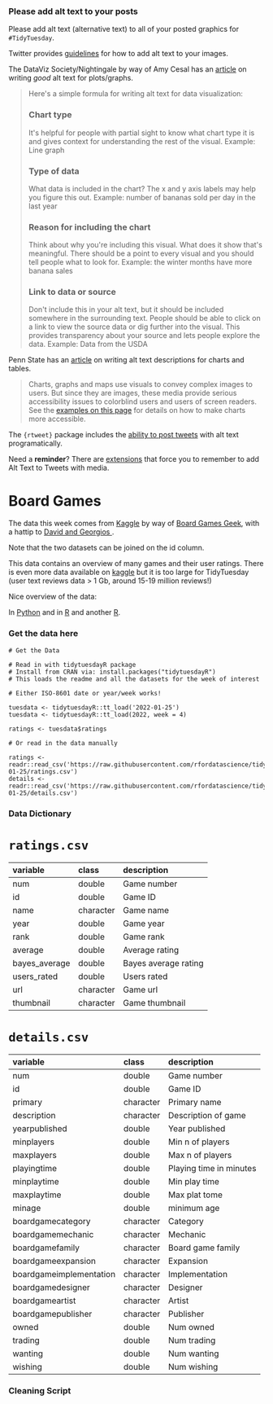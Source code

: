 ### Please add alt text to your posts

Please add alt text (alternative text) to all of your posted graphics for `#TidyTuesday`. 

Twitter provides [guidelines](https://help.twitter.com/en/using-twitter/picture-descriptions) for how to add alt text to your images.

The DataViz Society/Nightingale by way of Amy Cesal has an [article](https://medium.com/nightingale/writing-alt-text-for-data-visualization-2a218ef43f81) on writing _good_ alt text for plots/graphs.

> Here's a simple formula for writing alt text for data visualization:
> ### Chart type
> It's helpful for people with partial sight to know what chart type it is and gives context for understanding the rest of the visual.
> Example: Line graph
> ### Type of data
> What data is included in the chart? The x and y axis labels may help you figure this out.
> Example: number of bananas sold per day in the last year
> ### Reason for including the chart
> Think about why you're including this visual. What does it show that's meaningful. There should be a point to every visual and you should tell people what to look for.
> Example: the winter months have more banana sales
> ### Link to data or source
> Don't include this in your alt text, but it should be included somewhere in the surrounding text. People should be able to click on a link to view the source data or dig further into the visual. This provides transparency about your source and lets people explore the data.
> Example: Data from the USDA

Penn State has an [article](https://accessibility.psu.edu/images/charts/) on writing alt text descriptions for charts and tables.

> Charts, graphs and maps use visuals to convey complex images to users. But since they are images, these media provide serious accessibility issues to colorblind users and users of screen readers. See the [examples on this page](https://accessibility.psu.edu/images/charts/) for details on how to make charts more accessible.

The `{rtweet}` package includes the [ability to post tweets](https://docs.ropensci.org/rtweet/reference/post_tweet.html) with alt text programatically.

Need a **reminder**? There are [extensions](https://chrome.google.com/webstore/detail/twitter-required-alt-text/fpjlpckbikddocimpfcgaldjghimjiik/related) that force you to remember to add Alt Text to Tweets with media.

# Board Games

The data this week comes from [Kaggle](https://www.kaggle.com/jvanelteren/boardgamegeek-reviews/version/3?select=2022-01-08.csv) by way of [Board Games Geek](https://www.boardgamegeek.com/), with a hattip to [David and Georgios ](https://github.com/rfordatascience/tidytuesday/issues/382#issuecomment-1020305849).

Note that the two datasets can be joined on the id column.

This data contains an overview of many games and their user ratings. There is even more data available on [kaggle](https://www.kaggle.com/jvanelteren/boardgamegeek-reviews/version/3?select=2022-01-08.csv) but it is too large for TidyTuesday (user text reviews data > 1 Gb, around 15-19 million reviews!)

Nice overview of the data:

In [Python](https://jvanelteren.github.io/blog/2022/01/19/boardgames.html) and in [R](https://theparttimeanalyst.com/2019/04/21/tidy-tuesday-board-games-xgboost-model/) and another [R](https://rpubs.com/thewiremonkey/476630).

### Get the data here

```{r}
# Get the Data

# Read in with tidytuesdayR package 
# Install from CRAN via: install.packages("tidytuesdayR")
# This loads the readme and all the datasets for the week of interest

# Either ISO-8601 date or year/week works!

tuesdata <- tidytuesdayR::tt_load('2022-01-25')
tuesdata <- tidytuesdayR::tt_load(2022, week = 4)

ratings <- tuesdata$ratings

# Or read in the data manually

ratings <- readr::read_csv('https://raw.githubusercontent.com/rfordatascience/tidytuesday/main/data/2022/2022-01-25/ratings.csv')
details <- readr::read_csv('https://raw.githubusercontent.com/rfordatascience/tidytuesday/main/data/2022/2022-01-25/details.csv')

```
### Data Dictionary

# `ratings.csv`

|variable      |class     |description |
|:-------------|:---------|:-----------|
|num           |double    | Game number |
|id            |double    | Game ID |
|name          |character | Game name |
|year          |double    | Game year |
|rank          |double    | Game rank |
|average       |double    | Average rating  |
|bayes_average |double    | Bayes average rating|
|users_rated   |double    | Users rated |
|url           |character | Game url |
|thumbnail     |character | Game thumbnail  |

# `details.csv`

|variable                |class     |description |
|:-----------------------|:---------|:-----------|
|num                     |double    | Game number |
|id                      |double    | Game ID |
|primary                 |character | Primary name  |
|description             |character | Description of game |
|yearpublished           |double    | Year published |
|minplayers              |double    | Min n of players|
|maxplayers              |double    | Max n of players |
|playingtime             |double    | Playing time in minutes |
|minplaytime             |double    | Min play time |
|maxplaytime             |double    | Max plat tome |
|minage                  |double    | minimum age|
|boardgamecategory       |character | Category |
|boardgamemechanic       |character | Mechanic   |
|boardgamefamily         |character | Board game family   |
|boardgameexpansion      |character | Expansion |
|boardgameimplementation |character | Implementation  |
|boardgamedesigner       |character | Designer |
|boardgameartist         |character | Artist  |
|boardgamepublisher      |character | Publisher     |
|owned                   |double    | Num owned  |
|trading                 |double    | Num trading  |
|wanting                 |double    | Num wanting |
|wishing                 |double    | Num wishing |



### Cleaning Script

